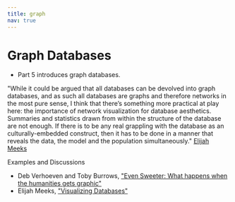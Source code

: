 ```yaml
---
title: graph
nav: true
---
```


# Graph Databases


- Part 5 introduces graph databases.





"While it could be argued that all databases can be devolved into graph databases, and as such all databases are graphs and therefore networks in the most pure sense, I think that there’s something more practical at play here: the importance of network visualization for database aesthetics.  Summaries and statistics drawn from within the structure of the database are not enough.  If there is to be any real grappling with the database as an culturally-embedded construct, then it has to be done in a manner that reveals the data, the model and the population simultaneously." [Elijah Meeks](https://dhs.stanford.edu/spatial-humanities/visualizing-databases/)




Examples and Discussions
- Deb Verhoeven and Toby Burrows, ["Even Sweeter: What happens when the humanities gets graphic"](https://medium.com/@bestqualitycrab/https-medium-com-huni2-0-48373de1e3a1)
- Elijah Meeks, ["Visualizing Databases"](https://dhs.stanford.edu/spatial-humanities/visualizing-databases/)
